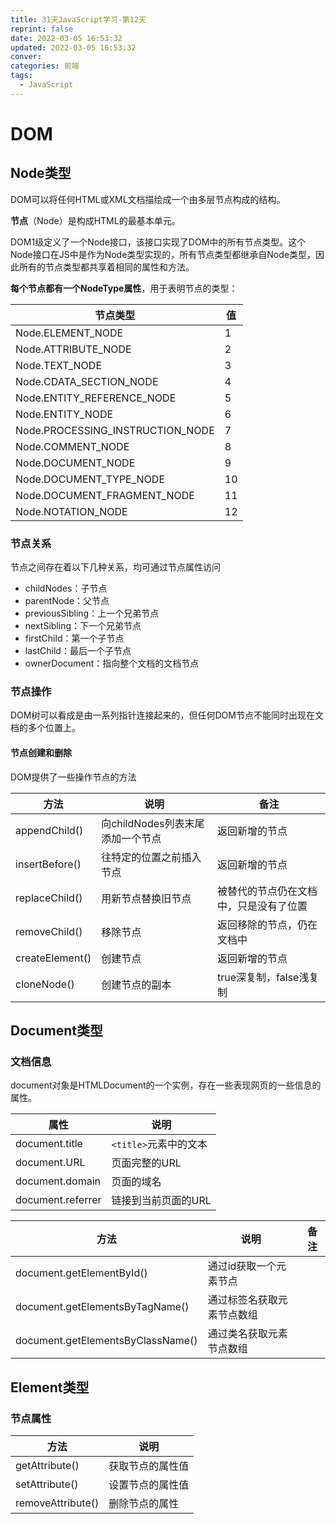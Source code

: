 ```yaml
---
title: 31天JavaScript学习-第12天
reprint: false
date: 2022-03-05 16:53:32
updated: 2022-03-05 16:53:32
conver:
categories: 前端
tags:
  - JavaScript
---
```


# DOM

<!--more-->

## Node类型

DOM可以将任何HTML或XML文档描绘成一个由多层节点构成的结构。

**节点**（Node）是构成HTML的最基本单元。

DOM1级定义了一个Node接口，该接口实现了DOM中的所有节点类型。这个Node接口在JS中是作为Node类型实现的，所有节点类型都继承自Node类型，因此所有的节点类型都共享着相同的属性和方法。

**每个节点都有一个NodeType属性**，用于表明节点的类型：

| 节点类型                         | 值   |
| -------------------------------- | ---- |
| Node.ELEMENT_NODE                | 1    |
| Node.ATTRIBUTE_NODE              | 2    |
| Node.TEXT_NODE                   | 3    |
| Node.CDATA_SECTION_NODE          | 4    |
| Node.ENTITY_REFERENCE_NODE       | 5    |
| Node.ENTITY_NODE                 | 6    |
| Node.PROCESSING_INSTRUCTION_NODE | 7    |
| Node.COMMENT_NODE                | 8    |
| Node.DOCUMENT_NODE               | 9    |
| Node.DOCUMENT_TYPE_NODE          | 10   |
| Node.DOCUMENT_FRAGMENT_NODE      | 11   |
| Node.NOTATION_NODE               | 12   |

### 节点关系

节点之间存在着以下几种关系，均可通过节点属性访问

- childNodes：子节点
- parentNode：父节点
- previousSibling：上一个兄弟节点
- nextSibling：下一个兄弟节点
- firstChild：第一个子节点
- lastChild：最后一个子节点
- ownerDocument：指向整个文档的文档节点

### 节点操作

DOM树可以看成是由一系列指针连接起来的，但任何DOM节点不能同时出现在文档的多个位置上。

#### 节点创建和删除

DOM提供了一些操作节点的方法

| 方法            | 说明                             | 备注                                   |
| --------------- | -------------------------------- | -------------------------------------- |
| appendChild()   | 向childNodes列表末尾添加一个节点 | 返回新增的节点                         |
| insertBefore()  | 往特定的位置之前插入节点         | 返回新增的节点                         |
| replaceChild()  | 用新节点替换旧节点               | 被替代的节点仍在文档中，只是没有了位置 |
| removeChild()   | 移除节点                         | 返回移除的节点，仍在文档中             |
| createElement() | 创建节点                         | 返回新增的节点                         |
| cloneNode()     | 创建节点的副本                   | true深复制，false浅复制                |

## Document类型

### 文档信息

document对象是HTMLDocument的一个实例，存在一些表现网页的一些信息的属性。

| 属性              | 说明                  |
| ----------------- | --------------------- |
| document.title    | `<title>`元素中的文本 |
| document.URL      | 页面完整的URL         |
| document.domain   | 页面的域名            |
| document.referrer | 链接到当前页面的URL   |

| 方法                              | 说明                       | 备注 |
| --------------------------------- | -------------------------- | ---- |
| document.getElementById()         | 通过id获取一个元素节点     |      |
| document.getElementsByTagName()   | 通过标签名获取元素节点数组 |      |
| document.getElementsByClassName() | 通过类名获取元素节点数组   |      |

## Element类型

### 节点属性

| 方法              | 说明             |
| ----------------- | ---------------- |
| getAttribute()    | 获取节点的属性值 |
| setAttribute()    | 设置节点的属性值 |
| removeAttribute() | 删除节点的属性   |

